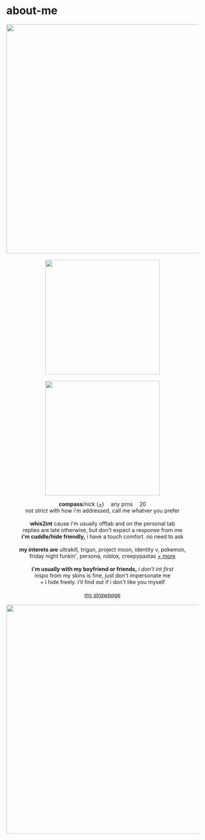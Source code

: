 # about-me
<p align="center">
  <img src="https://64.media.tumblr.com/ca201a32ccd707810cea187cfb415f8e/f2d8f79923d47eb0-bf/s2048x3072/12b29c2e96442617a972eb5ad99ddc7c5f973c8a.pnj" width="600px">
  <br><br> <img src="https://64.media.tumblr.com/aada34fdbabc8ee45913c5e8d0336a4b/5f43a92c9de6937e-81/s1280x1920/92e320a51ff5cea823fbb42465572e35bfe91bbc.pnj" width="300px">
  <br><br> <img src="https://i.imgur.com/8E2Awky.png" width="300px">
  </p>
<p align="center">
  <b>compass</b>/nick (<a href="https://en.pronouns.page/@eternality">+</a>) <img src="https://64.media.tumblr.com/d563e0636285b3919ed8b477d9bbdcac/9a5e59d4a20102aa-6d/s75x75_c1/a514a5c93521064070370e2d5e814740c469827f.gif" width="10px"> any prns <img src="https://64.media.tumblr.com/d563e0636285b3919ed8b477d9bbdcac/9a5e59d4a20102aa-6d/s75x75_c1/a514a5c93521064070370e2d5e814740c469827f.gif" width="10px"> 20
  <br>not strict with how i'm addressed, call me whatver you prefer
  <br><br>
<b>whis2int</b> cause i'm usually offtab and on the personal tab
<br>replies are late otherwise, but don't expect a response from me
<br><b>i'm cuddle/hide friendly,</b> i have a touch comfort. no need to ask
<br><br>
<b>my interets are</b>
ultrakill, trigun, project moon, identity v, pokemon,
<br>friday night funkin', persona, roblox, creepypastas <a href="https://rentry.co/memriesofyou">+ more</a>
<br><br><b>i'm usually with my boyfriend or friends,</b> <i>i don't int first</i>
  <br> inspo from my skins is fine, just don't impersonate me
<br>+ i hide freely. i'll find out if i don't like you myself
<br><br><i><a href="https://skatepark.straw.page/">my strawpage</a></i>
<br>
<br> <img src="https://64.media.tumblr.com/08486cbdb0db0ea2b87563108bb8b896/f2d8f79923d47eb0-3b/s2048x3072/23e690b6cf9e9dcbe03d08c3546e956f7eb6f9b4.pnj" width="600px">
</p>
